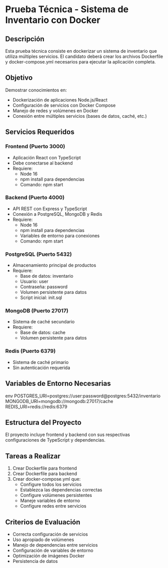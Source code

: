 # Prueba Técnica - Sistema de Inventario con Docker

## Descripción
Esta prueba técnica consiste en dockerizar un sistema de inventario que utiliza múltiples servicios. El candidato deberá crear los archivos Dockerfile y docker-compose.yml necesarios para ejecutar la aplicación completa.

## Objetivo
Demostrar conocimientos en:
- Dockerización de aplicaciones Node.js/React
- Configuración de servicios con Docker Compose
- Manejo de redes y volúmenes en Docker
- Conexión entre múltiples servicios (bases de datos, caché, etc.)

## Servicios Requeridos

### Frontend (Puerto 3000)
- Aplicación React con TypeScript
- Debe conectarse al backend
- Requiere:
  - Node 16
  - npm install para dependencias
  - Comando: npm start

### Backend (Puerto 4000)
- API REST con Express y TypeScript
- Conexión a PostgreSQL, MongoDB y Redis
- Requiere:
  - Node 16
  - npm install para dependencias
  - Variables de entorno para conexiones
  - Comando: npm start

### PostgreSQL (Puerto 5432)
- Almacenamiento principal de productos
- Requiere:
  - Base de datos: inventario
  - Usuario: user
  - Contraseña: password
  - Volumen persistente para datos
  - Script inicial: init.sql

### MongoDB (Puerto 27017)
- Sistema de caché secundario
- Requiere:
  - Base de datos: cache
  - Volumen persistente para datos

### Redis (Puerto 6379)
- Sistema de caché primario
- Sin autenticación requerida

## Variables de Entorno Necesarias

env
POSTGRES_URI=postgres://user:password@postgres:5432/inventario
MONGODB_URI=mongodb://mongodb:27017/cache
REDIS_URI=redis://redis:6379

## Estructura del Proyecto
El proyecto incluye frontend y backend con sus respectivas configuraciones de TypeScript y dependencias.

## Tareas a Realizar
1. Crear Dockerfile para frontend
2. Crear Dockerfile para backend
3. Crear docker-compose.yml que:
   - Configure todos los servicios
   - Establezca las dependencias correctas
   - Configure volúmenes persistentes
   - Maneje variables de entorno
   - Configure redes entre servicios

## Criterios de Evaluación
- Correcta configuración de servicios
- Uso apropiado de volúmenes
- Manejo de dependencias entre servicios
- Configuración de variables de entorno
- Optimización de imágenes Docker
- Persistencia de datos
